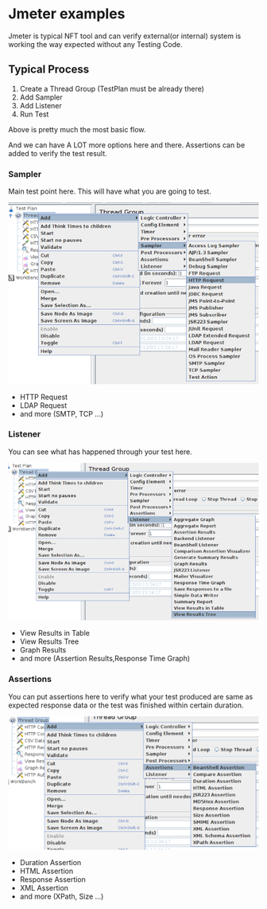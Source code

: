 # Jmeter examples
Jmeter is typical NFT tool and can verify external(or internal) system is working the way expected without any Testing Code.

## Typical Process
1. Create a Thread Group (TestPlan must be already there)
2. Add Sampler
3. Add Listener
4. Run Test

Above is pretty much the most basic flow.

And we can have A LOT more options here and there. Assertions can be added to verify the test result.  

### Sampler
Main test point here. This will have what you are going to test.

![Sampler](images/main/sampler.png)
- HTTP Request
- LDAP Request
- and more (SMTP, TCP ...)

### Listener
You can see what has happened through your test here. 

![Listener](images/main/listener.png)
- View Results in Table
- View Results Tree
- Graph Results
- and more (Assertion Results,Response Time Graph)

### Assertions
You can put assertions here to verify what your test produced are same as expected response data or the test was finished within certain duration.

![Assertions](images/main/assertions.png)
- Duration Assertion
- HTML Assertion
- Response Assertion
- XML Assertion
- and more (XPath, Size ...)